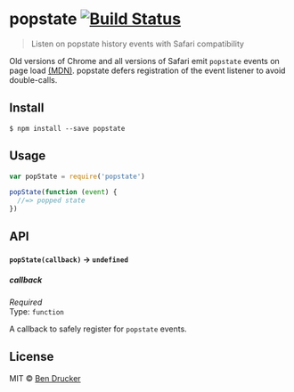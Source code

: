 # popstate [![Build Status](https://travis-ci.org/bendrucker/popstate.svg?branch=master)](https://travis-ci.org/bendrucker/popstate)

> Listen on popstate history events with Safari compatibility

Old versions of Chrome and all versions of Safari emit `popstate` events on page load [(MDN)](https://developer.mozilla.org/en-US/docs/Web/Events/popstate). popstate defers registration of the event listener to avoid double-calls.

## Install

```
$ npm install --save popstate
```


## Usage

```js
var popState = require('popstate')

popState(function (event) {
  //=> popped state  
})
```

## API

#### `popState(callback)` -> `undefined`

##### callback

*Required*  
Type: `function`

A callback to safely register for `popstate` events.


## License

MIT © [Ben Drucker](http://bendrucker.me)
